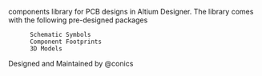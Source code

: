 components library for PCB designs in Altium Designer.
The library comes with the following pre-designed packages
```
      Schematic Symbols
      Component Footprints
      3D Models
```

Designed and Maintained by @conics

